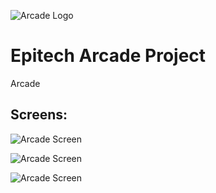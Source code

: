 ![Arcade Logo](logo.png)
# Epitech Arcade Project
Arcade

 
## Screens:

![Arcade Screen](screen1.png)

![Arcade Screen](screen2.png)

![Arcade Screen](screen3.png)

